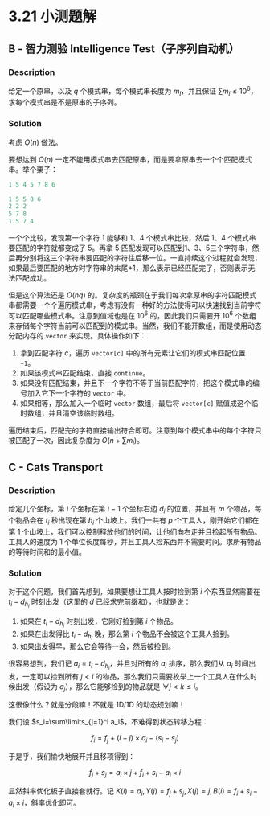# 3.21 小测题解

## B - 智力测验 Intelligence Test（子序列自动机）

### Description

给定一个原串，以及 $q$ 个模式串，每个模式串长度为 $m_i$，并且保证 $\sum m_i\le 10^6$，求每个模式串是不是原串的子序列。

### Solution

考虑 $O(n)$ 做法。

要想达到 $O(n)$ 一定不能用模式串去匹配原串，而是要拿原串去一个个匹配模式串。举个栗子：

```cpp
1 5 4 5 7 8 6

1 5 5 8 6
2 2 2
5 7 8
1 5 7 4
```

一个个比较，发现第一个字符 1 能够和 1、4 个模式串比较，然后 1、4 个模式串要匹配的字符就都变成了 5。再拿 5 匹配发现可以匹配到1、3、5三个字符串，然后再分别将这三个字符串要匹配的字符往后移一位。一直持续这个过程就会发现，如果最后要匹配的地方时字符串的末尾+1，那么表示已经匹配完了，否则表示无法匹配成功。

但是这个算法还是 $O(nq)$ 的。复杂度的瓶颈在于我们每次拿原串的字符匹配模式串都需要一个个遍历模式串，考虑有没有一种好的方法使得可以快速找到当前字符可以匹配哪些模式串。注意到值域也是在 $10^6$ 的，因此我们只需要开 $10^6$ 个数组来存储每个字符当前可以匹配到的模式串。当然，我们不能开数组，而是使用动态分配内存的 `vector` 来实现。具体操作如下：

1. 拿到匹配字符 $c$，遍历 `vector[c]` 中的所有元素让它们的模式串匹配位置 `+1`。
2. 如果该模式串匹配结束，直接 `continue`。
3. 如果没有匹配结束，并且下一个字符不等于当前匹配字符，把这个模式串的编号加入它下一个字符的 `vector` 中。
4. 如果相等，那么加入一个临时 `vector` 数组，最后将 `vector[c]` 赋值成这个临时数组，并且清空该临时数组。

遍历结束后，匹配完的字符直接输出符合即可。注意到每个模式串中的每个字符只被匹配了一次，因此复杂度为 $O(n+\sum m_i)$。

## C - Cats Transport

### Description

给定几个坐标，第 $i$ 个坐标在第 $i-1$ 个坐标右边 $d_i$ 的位置，并且有 $m$ 个物品，每个物品会在 $t_i$ 秒出现在第 $h_i$ 个山坡上。我们一共有 $p$ 个工具人，刚开始它们都在第 $1$ 个山坡上，我们可以控制释放他们的时间，让他们向右走并且捡起所有物品。工具人的速度为 $1$ 个单位长度每秒，并且工具人捡东西并不需要时间。求所有物品的等待时间和的最小值。

### Solution

对于这个问题，我们首先想到，如果要想让工具人按时捡到第 $i$ 个东西显然需要在 $t_i-d_{h_i}$ 时刻出发（这里的 $d$ 已经求完前缀和），也就是说：

1. 如果在 $t_i-d_{h_i}$ 时刻出发，它刚好捡到第 $i$ 个物品。
2. 如果在出发得比 $t_i-d_{h_i}$ 晚，那么第 $i$ 个物品不会被这个工具人捡到。
3. 如果出发得早，那么它会等待一会，然后被捡到。

很容易想到，我们记 $a_i=t_i-d_{h_i}$，并且对所有的 $a_i$ 排序，那么我们从 $a_i$ 时间出发，一定可以捡到所有 $j<i$ 的物品，那么我们只需要枚举上一个工具人在什么时候出发（假设为 $a_j$），那么它能够捡到的物品就是 $\forall j<k\le i$。

这很像什么？就是分段嘛！不就是 1D/1D 的动态规划嘛！

我们设 $s_i=\sum\limits_{j=1}^i a_i$，不难得到状态转移方程：

$$
f_i=f_j+(i-j)\times a_i-(s_i-s_j)
$$

于是乎，我们愉快地展开并且移项得到：

$$
f_j+s_j=a_i\times j+f_i+s_i-a_i\times i
$$

显然斜率优化板子直接套就行。记 $K(i)=a_i,Y(j)=f_j+s_j,X(j)=j,B(i)=f_i+s_i-a_i\times i$，斜率优化即可。
